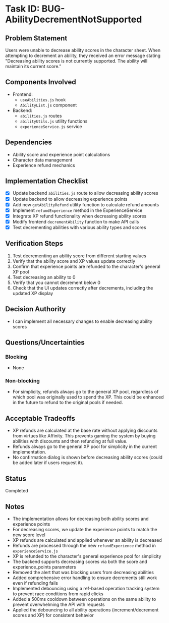 # Task ID: BUG-AbilityDecrementNotSupported

## Problem Statement
Users were unable to decrease ability scores in the character sheet. When attempting to decrement an ability, they received an error message stating "Decreasing ability scores is not currently supported. The ability will maintain its current score."

## Components Involved
- Frontend:
  - `useAbilities.js` hook
  - `AbilityList.js` component
- Backend:
  - `abilities.js` routes
  - `abilityUtils.js` utility functions
  - `experienceService.js` service

## Dependencies
- Ability score and experience point calculations
- Character data management
- Experience refund mechanics

## Implementation Checklist
- [x] Update backend `abilities.js` route to allow decreasing ability scores
- [x] Update backend to allow decreasing experience points
- [x] Add new `getAbilityRefund` utility function to calculate refund amounts
- [x] Implement `refundExperience` method in the ExperienceService
- [x] Integrate XP refund functionality when decreasing ability scores
- [x] Modify frontend `decrementAbility` function to make API calls
- [x] Test decrementing abilities with various ability types and scores

## Verification Steps
1. Test decrementing an ability score from different starting values
2. Verify that the ability score and XP values update correctly
3. Confirm that experience points are refunded to the character's general XP pool
4. Test decreasing an ability to 0
5. Verify that you cannot decrement below 0
6. Check that the UI updates correctly after decrements, including the updated XP display

## Decision Authority
- I can implement all necessary changes to enable decreasing ability scores

## Questions/Uncertainties
### Blocking
- None

### Non-blocking
- For simplicity, refunds always go to the general XP pool, regardless of which pool was originally used to spend the XP. This could be enhanced in the future to refund to the original pools if needed.

## Acceptable Tradeoffs
- XP refunds are calculated at the base rate without applying discounts from virtues like Affinity. This prevents gaming the system by buying abilities with discounts and then refunding at full value.
- Refunds always go to the general XP pool for simplicity in the current implementation.
- No confirmation dialog is shown before decreasing ability scores (could be added later if users request it).

## Status
Completed

## Notes
- The implementation allows for decreasing both ability scores and experience points
- For decreasing scores, we update the experience points to match the new score level
- XP refunds are calculated and applied whenever an ability is decreased
- Refunds are processed through the new `refundExperience` method in `experienceService.js`
- XP is refunded to the character's general experience pool for simplicity
- The backend supports decreasing scores via both the score and experience_points parameters
- Removed the alert that was blocking users from decreasing abilities
- Added comprehensive error handling to ensure decrements still work even if refunding fails
- Implemented debouncing using a ref-based operation tracking system to prevent race conditions from rapid clicks
- Added a 500ms cooldown between operations on the same ability to prevent overwhelming the API with requests
- Applied the debouncing to all ability operations (increment/decrement scores and XP) for consistent behavior